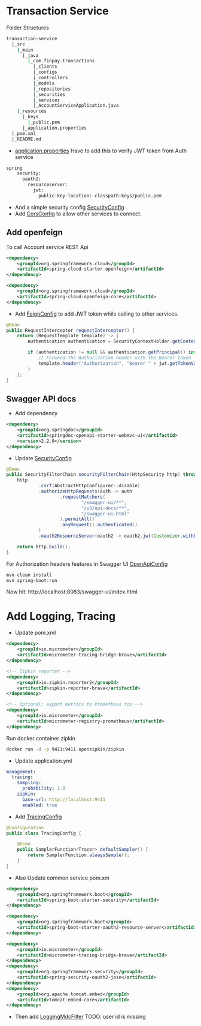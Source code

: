 # Transaction Service
Folder Structures
```bash
transaction-service
  |_src
    |_main
      |_java
        |_com.finpay.transactions
          |_clients
          |_configs
          |_controllers
          |_models
          |_repositories
          |_securities
          |_services
          |_AccountServiceApplication.java
    |_resources
      |_keys
        |_public.pem
      |_application.properties
  |_pom.xml
  |_README.md
```
- [application.properties](./src/main/resources/application.yml)
Have to add this to verify JWT token from Auth service
```bash
spring
    security:
      oauth2:
        resourceserver:
          jwt:
            public-key-location: classpath:keys/public.pem 
```
- And a simple security config [SecurityConfig](src/main/java/com/finpay/transactions/securities/SecurityConfig.java)
- Add [CorsConfig](./src/main/java/com/finpay/transactions/configs/CorsConfig.java) to allow other services to connect.
## Add openfeign
To call Account service REST Api
```xml
<dependency>
    <groupId>org.springframework.cloud</groupId>
    <artifactId>spring-cloud-starter-openfeign</artifactId>
</dependency>

<dependency>
    <groupId>org.springframework.cloud</groupId>
    <artifactId>spring-cloud-openfeign-core</artifactId>
</dependency>
```
- Add [FeignConfig](./src/main/java/com/finpay/transactions/configs/FeignConfig.java) to add JWT token while calling to other services.
```java
@Bean
public RequestInterceptor requestInterceptor() {
    return (RequestTemplate template) -> {
        Authentication authentication = SecurityContextHolder.getContext().getAuthentication();

        if (authentication != null && authentication.getPrincipal() instanceof Jwt jwt) {
            // Forward the Authorization header with the Bearer token
            template.header("Authorization", "Bearer " + jwt.getTokenValue());
        }
    };
}
```
## Swagger API docs
- Add dependency
```xml
<dependency>
    <groupId>org.springdoc</groupId>
    <artifactId>springdoc-openapi-starter-webmvc-ui</artifactId>
    <version>2.2.0</version>
</dependency>
```
- Update [SecurityConfig](src/main/java/com/finpay/transactions/securities/SecurityConfig.java)
```java
@Bean
public SecurityFilterChain securityFilterChain(HttpSecurity http) throws Exception {
    http
            .csrf(AbstractHttpConfigurer::disable)
            .authorizeHttpRequests(auth -> auth
                    .requestMatchers(
                            "/swagger-ui/**",
                            "/v3/api-docs/**",
                            "/swagger-ui.html"
                    ).permitAll()
                    .anyRequest().authenticated()
            )
            .oauth2ResourceServer(oauth2 -> oauth2.jwt(Customizer.withDefaults()));

    return http.build();
} 
```
For Authorization headers features in Swagger UI [OpenApiConfig](src/main/java/com/finpay/transactions/securities/OpenApiConfig.java)

```bash
mvn clean install
mvn spring-boot:run
```
Now hit: http://localhost:8083/swagger-ui/index.html

# Add Logging, Tracing
- Update pom.xml
```xml
<dependency>
    <groupId>io.micrometer</groupId>
    <artifactId>micrometer-tracing-bridge-brave</artifactId>
</dependency>

<!-- Zipkin reporter -->
<dependency>
    <groupId>io.zipkin.reporter2</groupId>
    <artifactId>zipkin-reporter-brave</artifactId>
</dependency>

<!-- Optional: export metrics to Prometheus too -->
<dependency>
    <groupId>io.micrometer</groupId>
    <artifactId>micrometer-registry-prometheus</artifactId>
</dependency> 
```
Run docker container zipkin
```bash
docker run -d -p 9411:9411 openzipkin/zipkin
```
- Update application.yml
```yml
management:
  tracing:
    sampling:
      probability: 1.0
    zipkin:
      base-url: http://localhost:9411
      enabled: true
```
- Add [TracingConfig](./src/main/java/com/finpay/transactions/configs/TracingConfig.java)
```java
@Configuration
public class TracingConfig {

    @Bean
    public SamplerFunction<Tracer> defaultSampler() {
        return SamplerFunction.alwaysSample();
    }
}
```
- Also Update common service pom.xm
```xml
<dependency>
    <groupId>org.springframework.boot</groupId>
    <artifactId>spring-boot-starter-security</artifactId>
</dependency>

<dependency>
    <groupId>org.springframework.boot</groupId>
    <artifactId>spring-boot-starter-oauth2-resource-server</artifactId>
</dependency>

<dependency>
    <groupId>io.micrometer</groupId>
    <artifactId>micrometer-tracing-bridge-brave</artifactId>
</dependency>
<dependency>
    <groupId>org.springframework.security</groupId>
    <artifactId>spring-security-oauth2-jose</artifactId>
</dependency>
<dependency>
    <groupId>org.apache.tomcat.embed</groupId>
    <artifactId>tomcat-embed-core</artifactId>
</dependency> 
```
- Then add [LoggingMdcFilter](./../common/src/main/java/com/finpay/common/logging/LoggingMdcFilter.java)
TODO: user id is missing